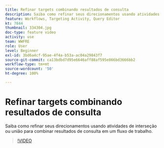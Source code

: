 ```yaml
---
title: Refinar targets combinando resultados de consulta
description: Saiba como refinar seus direcionamentos usando atividades de interseção ou união para combinar resultados de consulta em um fluxo de trabalho.
feature: Workflows, Targeting Activity, Query Editor
kt: 7844
thumbnail: 334304.jpg
doc-type: feature video
activity: use
team: WWFRE
role: User
level: Beginner
exl-id: 3bd6a4cf-95ae-4f4a-b53a-ac04a29843f7
source-git-commit: ca13bdbd7d95e6646aff88af595e866bd3666bb2
workflow-type: tm+mt
source-wordcount: '50'
ht-degree: 100%

---
```


# Refinar targets combinando resultados de consulta

Saiba como refinar seus direcionamentos usando atividades de interseção ou união para combinar resultados de consulta em um fluxo de trabalho.

>[!VIDEO](https://video.tv.adobe.com/v/334304?quality=12)
